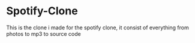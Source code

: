 # Spotify-Clone
This is the clone i made for the spotify clone, it consist of everything from photos to mp3 to source code 
